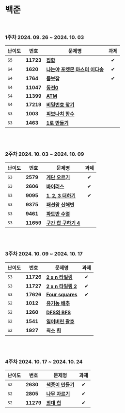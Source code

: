 # 백준
</br>

### 1주차 2024. 09. 26 ~ 2024. 10. 03

| 난이도 | 번호 | 문제명 | 과제 |
|---|---|---|:---:|
| `S5`   | **11723** | [**집합**](https://www.acmicpc.net/problem/11723) | ✔
| `S4` | **1620** | [**나는야 포켓몬 마스터 이다솜**](https://www.acmicpc.net/problem/1620) | ✔
| `S4` | **1764** | [**듣보잡**](https://www.acmicpc.net/problem/1764) | ✔
| `S4`   | **11047** | [**동전0**](https://www.acmicpc.net/problem/11047) |
| `S4` | **11399** | [**ATM**](https://www.acmicpc.net/problem/11399) |
| `S4` | **17219** | [**비밀번호 찾기**](https://www.acmicpc.net/problem/17219) |
| `S3`   | **1003** | [**피보나치 함수**](https://www.acmicpc.net/problem/1003) |
| `S3` | **1463** | [**1로 만들기**](https://www.acmicpc.net/problem/1463) |

</br></br>

### 2주차 2024. 10. 03 ~ 2024. 10. 09

| 난이도 | 번호 | 문제명 | 과제 |
|---|---|---|:---:|
| `S3` | **2579** | [**계단 오르기**](https://www.acmicpc.net/problem/2579) | ✔
| `S3` | **2606** | [**바이러스**](https://www.acmicpc.net/problem/2606) | ✔
| `S3` | **9095** | [**1, 2, 3 더하기**](https://www.acmicpc.net/problem/9095) | ✔
| `S3` | **9375** | [**패션왕 신해빈**](https://www.acmicpc.net/problem/9375) |
| `S3` | **9461** | [**파도반 수열**](https://www.acmicpc.net/problem/9461) |
| `S3` | **11659** | [**구간 합 구하기 4**](https://www.acmicpc.net/problem/11659) |

</br></br>

### 3주차 2024. 10. 09 ~ 2024. 10. 17
| 난이도 | 번호 | 문제명 | 과제 |
|---|---|---|:---:|
| `S3` | **11726** | [**2 x n 타일링**](https://www.acmicpc.net/problem/11726) | ✔
| `S3` | **11727** | [**2 x n 타일링 2**](https://www.acmicpc.net/problem/11727) | ✔
| `S3` | **17626** | [**Four squares**](https://www.acmicpc.net/problem/17626) | ✔
| `S2` | **1012** | [**유기농 배추**](https://www.acmicpc.net/problem/1012) |
| `S2` | **1260** | [**DFS와 BFS**](https://www.acmicpc.net/problem/1260) |
| `S2` | **1541** | [**잃어버린 괄호**](https://www.acmicpc.net/problem/1541) |
| `S2` | **1927** | [**최소 힙**](https://www.acmicpc.net/problem/1927) |

</br></br>

### 4주차 2024. 10. 17 ~ 2024. 10. 24
| 난이도 | 번호 | 문제명 | 과제 |
|---|---|---|:---:|
| `S2` | **2630** | [**색종이 만들기**](https://www.acmicpc.net/problem/2630) | ✔
| `S2` | **2805** | [**나무 자르기**](https://www.acmicpc.net/problem/2805) | ✔
| `S2` | **11279** | [**최대 힙**](https://www.acmicpc.net/problem/11279) | ✔

</br></br>
